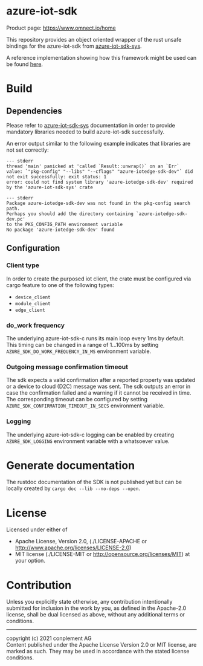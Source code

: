 # azure-iot-sdk
Product page: https://www.omnect.io/home

This repository provides an object oriented wrapper of the rust unsafe bindings for the azure-iot-sdk from [azure-iot-sdk-sys](https://github.com/omnect/azure-iot-sdk-sys.git).

A reference implementation showing how this framework might be used can be found [here](https://github.com/omnect/iot-client-template-rs).

# Build

## Dependencies

Please refer to [azure-iot-sdk-sys](https://github.com/omnect/azure-iot-sdk-sys/blob/main/README.md) documentation in order to provide mandatory libraries needed to build azure-iot-sdk successfully.

An error output similar to the following example indicates that libraries are not set correctly:
```
--- stderr
thread 'main' panicked at 'called `Result::unwrap()` on an `Err` value: `"pkg-config" "--libs" "--cflags" "azure-iotedge-sdk-dev"` did not exit successfully: exit status: 1
error: could not find system library 'azure-iotedge-sdk-dev' required by the 'azure-iot-sdk-sys' crate

--- stderr
Package azure-iotedge-sdk-dev was not found in the pkg-config search path.
Perhaps you should add the directory containing `azure-iotedge-sdk-dev.pc'
to the PKG_CONFIG_PATH environment variable
No package 'azure-iotedge-sdk-dev' found
```

## Configuration

### Client type

In order to create the purposed iot client, the crate must be configured via cargo feature to one of the following types:
- `device_client`
- `module_client`
- `edge_client`

### do_work frequency

The underlying azure-iot-sdk-c runs its main loop every 1ms by default. This timing can be changed in a range of 1...100ms by setting `AZURE_SDK_DO_WORK_FREQUENCY_IN_MS` environment variable.

### Outgoing message confirmation timeout

The sdk expects a valid confirmation after a reported property was updated or a device to cloud (D2C) message was sent. The sdk outputs an error in case the confirmation failed and a warning if it cannot be received in time. The corresponding timeout can be configured by setting `AZURE_SDK_CONFIRMATION_TIMEOUT_IN_SECS` environment variable.

### Logging

The underlying azure-iot-sdk-c logging can be enabled by creating `AZURE_SDK_LOGGING` environment variable with a whatsoever value.

# Generate documentation

The rustdoc documentation of the SDK is not published yet but can be locally created by `cargo doc --lib --no-deps --open`.

# License

Licensed under either of
* Apache License, Version 2.0, (./LICENSE-APACHE or <http://www.apache.org/licenses/LICENSE-2.0>)
* MIT license (./LICENSE-MIT or <http://opensource.org/licenses/MIT>)
at your option.

# Contribution

Unless you explicitly state otherwise, any contribution intentionally
submitted for inclusion in the work by you, as defined in the Apache-2.0
license, shall be dual licensed as above, without any additional terms or
conditions.

---

copyright (c) 2021 conplement AG<br>
Content published under the Apache License Version 2.0 or MIT license, are marked as such. They may be used in accordance with the stated license conditions.
